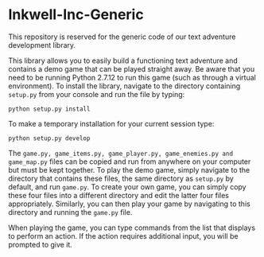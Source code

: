 # Inkwell-Inc-Generic
 This repository is reserved for the generic code of our text adventure development library.

 This library allows you to easily build a functioning text adventure and contains a demo game that can be played straight away. Be aware that you need to be running Python 2.7.12 to run this game (such as through a virtual environment). To install the library, navigate to the directory containing ```setup.py``` from your console and run the file by typing:

    python setup.py install

 To make a temporary installation for your current session type:

    python setup.py develop

 The ```game.py, game_items.py, game_player.py, game_enemies.py and game_map.py``` files can be copied and run from anywhere on your computer but must be kept together. To play the demo game, simply navigate to the directory that contains these files, the same directory as ```setup.py``` by default, and run ```game.py```. To create your own game, you can simply copy these four files into a different directory and edit the latter four files appropriately. Similarly, you can then play your game by navigating to this directory and running the ```game.py``` file.

 When playing the game, you can type commands from the list that displays to perform an action. If the action requires additional input, you will be prompted to give it.
